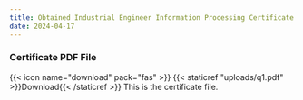 ```yaml
---
title: Obtained Industrial Engineer Information Processing Certificate
date: 2024-04-17
---
```


### Certificate PDF File
{{< icon name="download" pack="fas" >}} {{< staticref "uploads/q1.pdf" >}}Download{{< /staticref >}} This is the certificate file.
